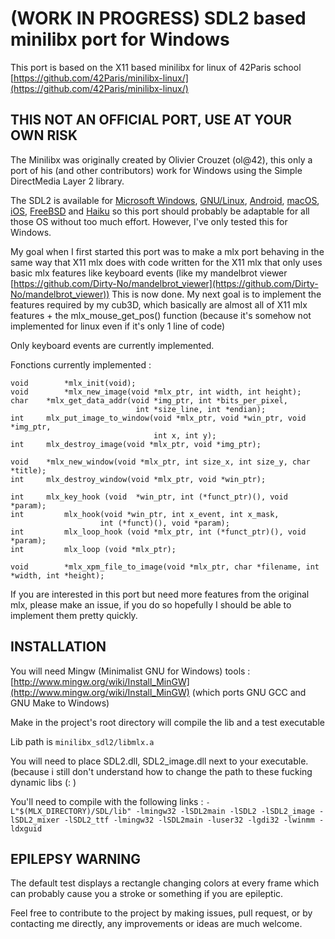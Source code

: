 

# (WORK IN PROGRESS) SDL2 based minilibx port for Windows
This port is based on the X11 based minilibx for linux of 42Paris school [https://github.com/42Paris/minilibx-linux/](https://github.com/42Paris/minilibx-linux/)

## THIS NOT AN OFFICIAL PORT, USE AT YOUR OWN RISK
The Minilibx was originally created by Olivier Crouzet (ol@42), this only a port of his (and other contributors) work for Windows using the Simple DirectMedia Layer 2 library.

The SDL2 is available for [  Microsoft Windows](https://fr.wikipedia.org/wiki/Microsoft_Windows "Microsoft Windows"),  [GNU/Linux](https://fr.wikipedia.org/wiki/GNU/Linux "GNU/Linux"),  [Android](https://fr.wikipedia.org/wiki/Android "Android"),  [macOS](https://fr.wikipedia.org/wiki/MacOS "MacOS"),  [iOS](https://fr.wikipedia.org/wiki/IOS "IOS"),  [FreeBSD](https://fr.wikipedia.org/wiki/FreeBSD "FreeBSD")  and [Haiku](https://fr.wikipedia.org/wiki/Haiku_(syst%C3%A8me_d%27exploitation) "Haiku (système d'exploitation)") so this port should probably be adaptable for all those OS without too much effort. 
However, I've only tested this for Windows.

My goal when I first started this port was to make a mlx port behaving in the same way that X11 mlx does with code written for the X11 mlx that only uses basic mlx features like keyboard events (like my mandelbrot viewer [https://github.com/Dirty-No/mandelbrot_viewer](https://github.com/Dirty-No/mandelbrot_viewer))
This is now done. My next goal is to implement the features required by my cub3D, which basically are almost all of X11 mlx features + the mlx_mouse_get_pos() function (because it's somehow not implemented for linux even if it's only 1 line of code)

Only keyboard events are currently implemented.

Fonctions currently implemented  :

    void    	*mlx_init(void);
    void    	*mlx_new_image(void *mlx_ptr, int width, int height);
    char	*mlx_get_data_addr(void *img_ptr, int *bits_per_pixel,
    			                int *size_line, int *endian);
    int		mlx_put_image_to_window(void *mlx_ptr, void *win_ptr, void *img_ptr,
                                    int x, int y);
    int		mlx_destroy_image(void *mlx_ptr, void *img_ptr);
	                                        			                
    void	*mlx_new_window(void *mlx_ptr, int size_x, int size_y, char *title);
    int		mlx_destroy_window(void *mlx_ptr, void *win_ptr);
    
    int		mlx_key_hook (void  *win_ptr, int (*funct_ptr)(), void  *param);
    int	    	mlx_hook(void *win_ptr, int x_event, int x_mask,
                     	int (*funct)(), void *param);
    int	    	mlx_loop_hook (void *mlx_ptr, int (*funct_ptr)(), void *param);
    int	    	mlx_loop (void *mlx_ptr);
    
    void    	*mlx_xpm_file_to_image(void *mlx_ptr, char *filename, int *width, int *height);

If you are interested in this port but need more features from the original mlx, please make an issue, if you do so hopefully I should be able to implement them pretty quickly.

## INSTALLATION
You will need Mingw (Minimalist GNU for Windows) tools : 
[http://www.mingw.org/wiki/Install_MinGW](http://www.mingw.org/wiki/Install_MinGW)
(which ports GNU GCC and GNU Make to Windows)

Make in the project's root directory will compile the lib and a test executable

Lib path is `minilibx_sdl2/libmlx.a
`

You will need to place SDL2.dll, SDL2_image.dll next to your executable. (because i still don't understand how to change the path to these fucking dynamic libs (: )

You'll need to compile with the following links :
 `-L"$(MLX_DIRECTORY)/SDL/lib" -lmingw32 -lSDL2main -lSDL2 -lSDL2_image -lSDL2_mixer -lSDL2_ttf -lmingw32 -lSDL2main -luser32 -lgdi32 -lwinmm -ldxguid`


## EPILEPSY WARNING

The default test displays a rectangle changing colors at every frame which can probably cause you a stroke or something if you are epileptic.

Feel free to contribute to the project by making issues, pull request, or by contacting me directly, any improvements or ideas are much welcome.
